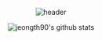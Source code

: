 <div align="center">

![header](https://capsule-render.vercel.app/api?type=waving&color=auto&height=350&section=header&text=welcome%20&&desc=jeongth's%20github%20profile&fontSize=100&fontAlign=50&fontAlignY=45&descSize=25&descAlign=70)

![jeongth90's github stats](https://github-readme-stats.vercel.app/api?username=jeongth90&show_icons=true)

</div>

